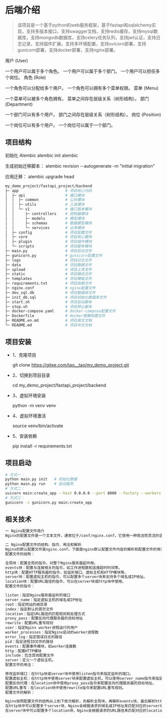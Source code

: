 # 后端介绍

> 该项目是一个基于python的web服务框架，基于fastapi和sqlalchemy实现，支持多版本接口，支持swagger文档，支持redis缓存，支持mysql数据库，支持mongodb数据库，支持celery任务队列，支持jwt认证，支持日志记录，支持插件扩展，支持多环境配置，支持uvicorn部署，支持gunicorn部署，支持docker部署，支持nginx部署。

用户 (User)

一个用户可以属于多个角色。
一个用户可以属于多个部门。
一个用户可以担任多个岗位。
角色 (Role)

一个角色可以分配给多个用户。
一个角色可以拥有多个菜单权限。
菜单 (Menu)

一个菜单可以被多个角色拥有。
菜单之间存在层级关系（树形结构）。
部门 (Department)

一个部门可以有多个用户。
部门之间存在层级关系（树形结构）。
岗位 (Position)

一个岗位可以有多个用户。
一个岗位可以属于一个部门。

## 项目结构

初始化 Alembic
alembic init alembic

生成初始迁移脚本：
alembic revision --autogenerate -m "initial migration"

应用迁移：
alembic upgrade head

```sh
my_demo_project/fastapi_project/backend
├─ app                     # 项目核心代码 
│  ├─ api                  # 接口模块  
│  │  ├─ common            # 公共模块
│  │  ├─ utils             # 工具模块
│  │  └─ v1                # 接口版本模块
│  │     ├─ controllers    # 控制器模块
│  │     ├─ models         # 模型模块
│  │     ├─ schemas        # 数据模型模块
│  │     └─ services       # 业务模块
│  ├─ config               # 项目配置文件
│  ├─ core                 # 项目核心模块
│  ├─ plugin               # 项目插件模块
│  └─ scripts              # 项目脚本模块
├─ main.py                 # 项目启动文件
├─ gunicorn.py             # gunicorn配置文件
├─ logs                    # 项目日志文件
├─ data                    # 项目数据文件
├─ upload                  # 项目上传文件
├─ static                  # 项目静态文件
├─ templates               # 项目模板文件
├─ requirements.txt        # 项目依赖文件
├─ nginx.conf              # nginx配置文件
├─ dev_sql.db              # 项目数据库文件
├─ init_db.sql             # 项目初始化数据库文件
├─ start.sh                # 项目启动脚本
├─ stop.sh                 # 项目停止脚本
├─ docker-compose.yaml     # docker-compose配置文件
├─ Dockerfile              # docker镜像构建文件
├─ README.en.md            # 项目英文文档 
└─ README.md               # 项目中文文档

```

## 项目安装

- 1、克隆项目

  git clone <https://gitee.com/tao__tao/my_demo_project.git>

- 2、切换到项目目录

  cd my_demo_project/fastapi_project/backend

- 3、虚拟环境安装

  python -m venv venv

- 4、虚拟环境激活

  source venv/bin/activate

- 5、安装依赖

  pip install -r requirements.txt

## 项目启动

```sh
# 方式一：
python main.py init   # 初始化数据
python main.py run    # 启动服务
# 方式二：
uvicorn main:create_app --host 0.0.0.0 --port 8000 --factory --workers 4
# 方式三：
gunicorn -c gunicorn.py main:create_app
```

## 相关技术

```sh
一 Nginx配置文件简介
Nginx的配置文件是一个文本文件，通常位于/conf/nginx.conf。它使用一种简洁而灵活的语法来定义Nginx服务器的行为和功能。配置文件中的指令按照特定的顺序进行解析和执行，从而实现对服务器行为的精确控制。

二 Nginx配置文件的结构、指令、用法和解析
Nginx的默认配置文件是nginx.conf。下面是nginx默认配置文件内容的解析和配置文件的用法的说明：
配置文件的结构：

全局块：配置全局的指令，对整个Nginx服务器起作用。
events块：配置与连接相关的指令，如工作进程数和连接超时时间等。
http块：配置HTTP服务器的指令，如监听端口、虚拟主机和HTTP模块等。
server块：配置虚拟主机的指令，可以配置多个server块来支持多个域名或IP地址。
location块：配置URL路径的指令，可以在server块或http块中使用。
配置文件的指令：

listen：指定Nginx服务器监听的端口
server_name：指定虚拟主机的域名或IP地址
root：指定网站的根目录
index：指定默认的首页文件
location：指定URL路径的匹配规则和处理方式
proxy_pass：配置反向代理服务器的目标地址
rewrite：配置URL重写规则
user：指定Nginx worker进程运行的用户
worker_processes：指定Nginx启动的worker进程数
error_log：指定错误日志的路径
pid：指定进程ID文件的路径
events：配置事件模块，如worker连接数
http：配置HTTP模块
include：包含其他配置文件
server：定义一个虚拟主机。
配置文件的用法：

修改监听端口：在http块或server块中使用listen指令来指定监听的端口。
配置虚拟主机：在http块中使用server块来配置虚拟主机，可以使用server_name指令来指定域名或IP地址。
配置反向代理：在location块中使用proxy_pass指令来配置反向代理服务器的目标地址。
配置URL重写：在location块中使用rewrite指令来配置URL重写规则。
配置文件的解析：

Nginx按照配置文件的结构从上到下依次解析，先解析全局块，再解析events块，最后解析http块。
在http块中可以配置多个server块，Nginx会根据请求的域名或IP地址来匹配对应的server块。
在server块中可以配置多个location块，Nginx会根据请求的URL路径来匹配对应的location块。
```
